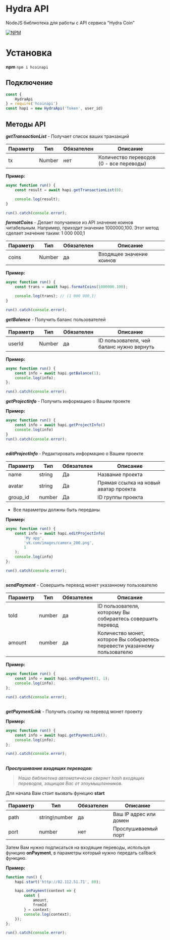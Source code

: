 # Hydra API

NodeJS библиотека для работы с API сервиса "Hydra Coin"

[![NPM](https://nodei.co/npm/hcoinapi.png)](https://nodei.co/npm/hcoinapi/)

# Установка
**npm**
 `npm i hcoinapi`

## Подключение

``` js
const {
    HydraApi
} = require('hcoinapi')
const hapi = new HydraApi('Token', user_id)
```

## Методы API

***getTransactionList*** - Получает список ваших транзакций

| Параметр | Тип | Обязателен | Описание |
|--|--|--|--|
| tx | Number | нет |  Количество переводов (0 - все переводы) |

**Пример:**

``` js
async function run() {
    const result = await hapi.getTransactionList(0);

    console.log(result);
}

run().catch(console.error);
```

***formatCoins*** - Делает получаемое из API значение коинов читабельным. Например, приходит значение 1000000,100. Этот метод сделает значение таким: 1 000 000,1

| Параметр | Тип | Обязателен | Описание |
|--|--|--|--|
| coins | Number | да |  Входящее значение коинов |

**Пример:**

``` js
async function run() {
    const trans = await hapi.formatCoins(1000000.100);

    console.log(trans); // (1 000 000,1)
}

run().catch(console.error);
```

***getBalance*** - Получить баланс пользователей

| Параметр | Тип | Обязателен | Описание |
|--|--|--|--|
| userId | Number | да |  ID пользователя, чей баланс нужно вернуть |

**Пример:**

``` js
async function run() {
    const info = await hapi.getBalance(1);
    console.log(info);
};

run().catch(console.error);
```


***getProjectInfo*** - Получить информацию о Вашем проекте

**Пример:**

``` js
async function run() {
    const info = await hapi.getProjectInfo()
    console.log(info)
}
run().catch(console.error);
```

##
***editProjectInfo*** - Редактировать информацию о Вашем проекте

| Параметр | Тип | Обязателен | Описание |
|--|--|--|--|
| name | string | Да | Название проекта |
| avatar| string | Да | Прямая ссылка на новый аватар проекта |
| group_id| number | Да | ID группы проекта |

* Все параметры должны быть переданы 

**Пример:**

``` js
async function run() {
    const info = await hapi.editProjectInfo(
        'My app',
        'vk.com/images/camera_200.png',
        1
    );
    console.log(info)
};

run().catch(console.error);
```

##
***sendPayment*** - Совершить перевод монет указанному пользователю

| Параметр | Тип | Обязателен | Описание |
|--|--|--|--|
| toId| number | да| ID пользователя, которому Вы собираетесь совершить перевод |
| amount | number | да|Количество монет, которое Вы собираетесь перевести указанному пользователю  |

**Пример:**

``` js
async function run() {
    const info = await hapi.sendPayment(1, 1);
    console.log(info);
};

run().catch(console.error);
```

##
***getPaymentLink*** - Получить ссылку на перевод монет проекту

**Пример:**

``` js
async function run() {
    const info = await hapi.getPaymentLink();
    console.log(info);
};

run().catch(console.error);
```

##
***Прослушивание входящих переводов:***

> *Наша библиотека автоматически сверяет hash входящих переводов, защищая Вас от злоумышленников.*

Для начала Вам стоит вызвать функцию **start**

| Параметр | Тип | Обязателен | Описание |
|--|--|--|--|
| path| string\number  | да | Ваш IP адрес или домен |
| port | number | нет |Прослушиваемый порт |

Затем Вам нужно подписаться на входящие переводы, используя функцию **onPayment**, в параметры который нужно передать callback функцию.

**Пример:**

``` js
function run() {
    hapi.start('http://82.112.51.71', 80);

    hapi.onPayment(context => {
        const {
            amount,
            fromId
        } = context;
        console.log(context);
    });
};

run().catch(console.error);
```
